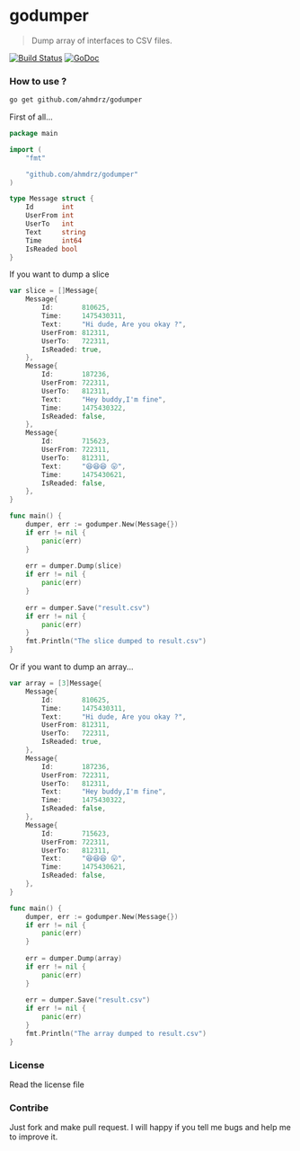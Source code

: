 # godumper
> Dump array of interfaces to CSV files.

[![Build Status](https://travis-ci.org/ahmdrz/godumper.svg?branch=master)](https://travis-ci.org/ahmdrz/godumper)
[![GoDoc](https://godoc.org/github.com/ahmdrz/godumper?status.svg)](https://godoc.org/github.com/ahmdrz/godumper)

### How to use ?

```bash
go get github.com/ahmdrz/godumper
```

First of all...

```go
package main

import (
	"fmt"

	"github.com/ahmdrz/godumper"
)

type Message struct {
	Id       int
	UserFrom int
	UserTo   int
	Text     string
	Time     int64
	IsReaded bool
}
```

If you want to dump a slice

```go
var slice = []Message{
	Message{
		Id:       810625,
		Time:     1475430311,
		Text:     "Hi dude, Are you okay ?",
		UserFrom: 812311,
		UserTo:   722311,
		IsReaded: true,
	},
	Message{
		Id:       187236,
		UserFrom: 722311,
		UserTo:   812311,
		Text:     "Hey buddy,I'm fine",
		Time:     1475430322,
		IsReaded: false,
	},
	Message{
		Id:       715623,
		UserFrom: 722311,
		UserTo:   812311,
		Text:     "😆😆😆 😛",
		Time:     1475430621,
		IsReaded: false,
	},
}

func main() {
	dumper, err := godumper.New(Message{})
	if err != nil {
		panic(err)
	}
	
	err = dumper.Dump(slice)
	if err != nil {
		panic(err)
	}
	
	err = dumper.Save("result.csv")
	if err != nil {
		panic(err)
	}
	fmt.Println("The slice dumped to result.csv")
}
```

Or if you want to dump an array...

```go
var array = [3]Message{
	Message{
		Id:       810625,
		Time:     1475430311,
		Text:     "Hi dude, Are you okay ?",
		UserFrom: 812311,
		UserTo:   722311,
		IsReaded: true,
	},
	Message{
		Id:       187236,
		UserFrom: 722311,
		UserTo:   812311,
		Text:     "Hey buddy,I'm fine",
		Time:     1475430322,
		IsReaded: false,
	},
	Message{
		Id:       715623,
		UserFrom: 722311,
		UserTo:   812311,
		Text:     "😆😆😆 😛",
		Time:     1475430621,
		IsReaded: false,
	},
}

func main() {
	dumper, err := godumper.New(Message{})
	if err != nil {
		panic(err)
	}
	
	err = dumper.Dump(array)
	if err != nil {
		panic(err)
	}
	
	err = dumper.Save("result.csv")
	if err != nil {
		panic(err)
	}
	fmt.Println("The array dumped to result.csv")
}
```

### License 

Read the license file

### Contribe 

Just fork and make pull request. I will happy if you tell me bugs and help me to improve it.
